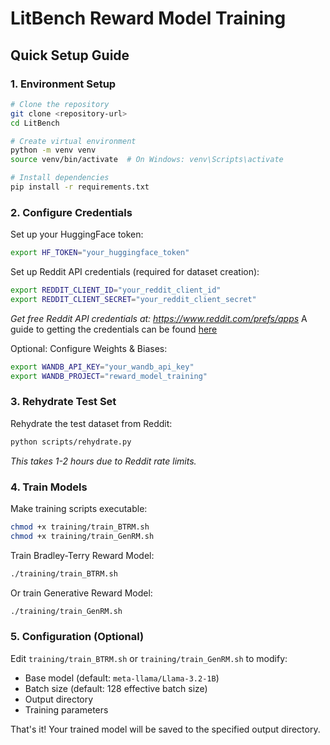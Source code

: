 # LitBench Reward Model Training

## Quick Setup Guide

### 1. Environment Setup

```bash
# Clone the repository
git clone <repository-url>
cd LitBench

# Create virtual environment
python -m venv venv
source venv/bin/activate  # On Windows: venv\Scripts\activate

# Install dependencies
pip install -r requirements.txt
```

### 2. Configure Credentials

Set up your HuggingFace token:
```bash
export HF_TOKEN="your_huggingface_token"
```

Set up Reddit API credentials (required for dataset creation):
```bash
export REDDIT_CLIENT_ID="your_reddit_client_id"
export REDDIT_CLIENT_SECRET="your_reddit_client_secret"
```
*Get free Reddit API credentials at: https://www.reddit.com/prefs/apps*
A guide to getting the credentials can be found [here](https://docs.google.com/document/d/19o3O_lMsi3i8TNgCayYGUs6TRZu6Gj7RgYmJ9gSLiBY/edit?usp=sharing)

Optional: Configure Weights & Biases:
```bash
export WANDB_API_KEY="your_wandb_api_key"
export WANDB_PROJECT="reward_model_training"
```

### 3. Rehydrate Test Set

Rehydrate the test dataset from Reddit:
```bash
python scripts/rehydrate.py
```
*This takes 1-2 hours due to Reddit rate limits.*

### 4. Train Models

Make training scripts executable:
```bash
chmod +x training/train_BTRM.sh
chmod +x training/train_GenRM.sh
```

Train Bradley-Terry Reward Model:
```bash
./training/train_BTRM.sh
```

Or train Generative Reward Model:
```bash
./training/train_GenRM.sh
```

### 5. Configuration (Optional)

Edit `training/train_BTRM.sh` or `training/train_GenRM.sh` to modify:
- Base model (default: `meta-llama/Llama-3.2-1B`)
- Batch size (default: 128 effective batch size)
- Output directory
- Training parameters

That's it! Your trained model will be saved to the specified output directory.

